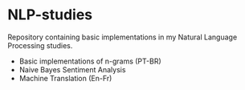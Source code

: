 # NLP-studies

Repository containing basic implementations in my Natural Language Processing studies.

* Basic implementations of n-grams (PT-BR)
* Naive Bayes Sentiment Analysis
* Machine Translation (En-Fr)
